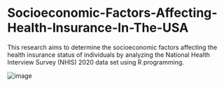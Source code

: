 # Socioeconomic-Factors-Affecting-Health-Insurance-In-The-USA
This research aims to determine the socioeconomic factors affecting the health insurance status of individuals by analyzing the National Health Interview Survey (NHIS) 2020 data set using R programming.

![image](https://user-images.githubusercontent.com/52173060/155668691-1274b0f9-f638-4362-b3d3-59541bc36ca2.png)

